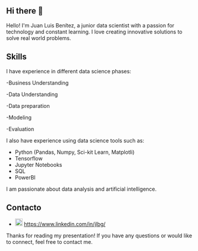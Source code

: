 ## Hi there 👋

Hello! I'm Juan Luis Benítez, a junior data scientist with a passion for technology and constant learning. I love creating innovative solutions to solve real world problems.

## Skills

I have experience in different data science phases:

-Business Understanding

-Data Understanding

-Data preparation

-Modeling

-Evaluation

I also have experience using data science tools such as:

- Python (Pandas, Numpy, Sci-kit Learn, Matplotli)
- Tensorflow
- Jupyter Notebooks
- SQL
- PowerBI

I am passionate about data analysis and artificial intelligence.

## Contacto

- <img src="https://play-lh.googleusercontent.com/kMofEFLjobZy_bCuaiDogzBcUT-dz3BBbOrIEjJ-hqOabjK8ieuevGe6wlTD15QzOqw" alt="Descripción de la imagen" width="20" height="20">  https://www.linkedin.com/in/jlbg/

Thanks for reading my presentation! If you have any questions or would like to connect, feel free to contact me.

<!-- Mis proyectos
38
​
39
Aquí hay algunos de mis proyectos que me gustaría destacar:
40
​
41
- [Proyecto 1](enlace al proyecto): Descripción breve del proyecto.
42
- [Proyecto 2](enlace al proyecto): Descripción breve del proyecto.
43
- [Proyecto 3](enlace al proyecto): Descripción breve del proyecto.
44
-- comentario !>
